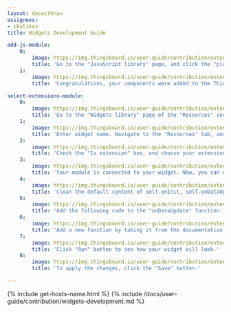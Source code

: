 ```yaml
---
layout: docwithnav
assignees:
- ikulikov
title: Widgets Development Guide

add-js-module:
    0:
        image: https://img.thingsboard.io/user-guide/contribution/extensions/add-js-module-1-ce.png
        title: 'Go to the "JavaScript library" page, and click the "plus" icon. In the open popup, select "Extension" in the "JavaScript type" selector, enter title for your module, and drag the file with your compiled components. Then, click "Add".'
    1:
        image: https://img.thingsboard.io/user-guide/contribution/extensions/add-js-module-2-ce.png
        title: 'Congratulations, your components were added to the ThingsBoard!'

select-extensions-module:
    0:
        image: https://img.thingsboard.io/user-guide/contribution/extensions/add-latest-values-widget-1-ce.png
        title: 'Go to the "Widgets library" page of the "Resources" section. Click the "plus" icon in the upper right corner of the window, and select the "Create new widget" option. Then, select widget type - "Latest widget";'
    1:
        image: https://img.thingsboard.io/user-guide/contribution/extensions/add-latest-values-widget-2-ce.png
        title: 'Enter widget name. Navigate to the "Resources" tab, and click "Add" button;'
    2:
        image: https://img.thingsboard.io/user-guide/contribution/extensions/add-latest-values-widget-3-ce.png
        title: 'Check the "Is extension" box, and choose your extension module from drop-don menu;'
    3:
        image: https://img.thingsboard.io/user-guide/contribution/extensions/add-latest-values-widget-4-ce.png
        title: 'Your module is connected to your widget. Now, you can use your angular components. Go the "HTML" tab, and add the custom component. In our case it will be "tb-example-table".'
    4:
        image: https://img.thingsboard.io/user-guide/contribution/extensions/add-latest-values-widget-5-ce.png
        title: 'Clean the default content of self.onInit, self.onDataUpdated, self.onResize, self.onDestroy functions'
    5:
        image: https://img.thingsboard.io/user-guide/contribution/extensions/add-latest-values-widget-6-ce.png
        title: 'Add the following code to the "onDataUpdate" function: "self.ctx.$scope.exampleTableComponent.onDataUpdated();"'
    6:
        image: https://img.thingsboard.io/user-guide/contribution/extensions/add-latest-values-widget-7-ce.png
        title: 'Add a new function by taking it from the documentation'
    7:
        image: https://img.thingsboard.io/user-guide/contribution/extensions/add-latest-values-widget-8-ce.png
        title: 'Click "Run" button to see how your widget will look.'
    8:
        image: https://img.thingsboard.io/user-guide/contribution/extensions/add-latest-values-widget-9-ce.png
        title: 'To apply the changes, click the "Save" button.'

---
```


{% include get-hosts-name.html %}
{% include /docs/user-guide/contribution/widgets-development.md %}